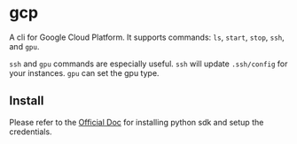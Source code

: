 # gcp

A cli for Google Cloud Platform. It supports commands: `ls`, `start`, `stop`, `ssh`, and `gpu`.

`ssh` and `gpu` commands are especially useful. `ssh` will update `.ssh/config` for your instances. `gpu` can set the gpu type.

## Install

Please refer to the [Official Doc](https://cloud.google.com/compute/docs/tutorials/python-guide#before-you-begin) for installing python sdk and setup the credentials.